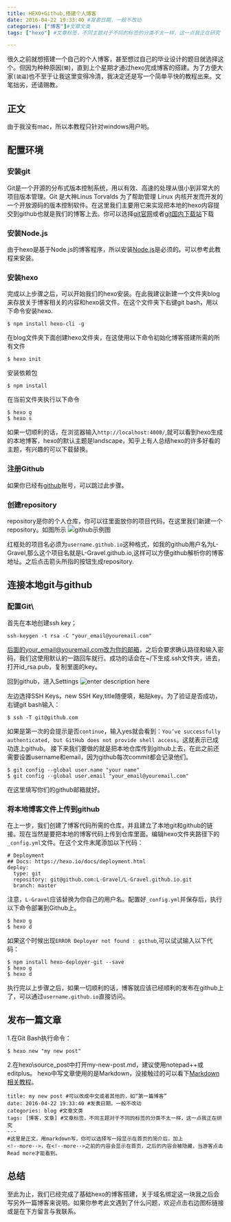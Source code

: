 ```yaml
---
title: HEXO+Github,搭建个人博客
date: 2016-04-22 19:33:40 #发表日期，一般不改动
categories: ["博客"]#文章文类
tags: ["hexo"] #文章标签，不同主题对于不同的标签的分类不太一样，这一点我正在研究

---
```

很久之前就想搭建一个自己的个人博客，甚至想过自己的毕业设计的题目就选择这个。但因为种种原因(`懒`)，直到上个星期才通过hexo完成博客的搭建。为了方便大家`(装逼`)也不至于让我这里变得冷清，我决定还是写一个简单平快的教程出来。文笔拙劣，还请赐教。

<!--more-->

## 正文
由于我没有mac，所以本教程只针对windows用户哟。

## 配置环境
### 安装git
Git是一个开源的分布式版本控制系统，用以有效、高速的处理从很小到非常大的项目版本管理。Git 是大神Linus Torvalds 为了帮助管理 Linux 内核开发而开发的一个开放源码的版本控制软件。在这里我们主要用它来实现把本地的hexo内容提交到github也就是我们的博客上去。你可以选择[git官网](http://git-scm.com/download/win/)或者[git国内下载站](https://github.com/waylau/git-for-win/)下载

### 安装Node.js
由于hexo是基于Node.js的博客程序，所以安装[Node.js](http://nodejs.cn/)是必须的。可以参考此教程来安装。

### 安装hexo
完成以上步骤之后，可以开始我们的hexo安装。在此我建议新建一个文件夹blog来存放关于博客相关的内容和hexo装文件。在这个文件夹下右键git bash，用以下命令安装hexo.
```
$ npm install hexo-cli -g
```
在blog文件夹下面创建hexo文件夹，在这使用以下命令初始化博客搭建所需的所有文件
```
$ hexo init
```
安装依赖包
```
$ npm install
```
在当前文件夹执行以下命令
```
$ hexo g
$ hexo s
```

如果一切顺利的话，在浏览器输入`http://localhost:4000/`,就可以看到hexo生成的本地博客，hexo的默认主题是landscape，知乎上有人总结hexo的许多好看的主题，有兴趣的可以下载替换。

### 注册Github
如果你已经有[github](https://github.com/)账号，可以跳过此步骤。
### 创建repository
repository是你的个人仓库，你可以往里面放你的项目代码，在这里我们新建一个repository。如图所示
![github示例图][1]

  红框处的项目名必须为`username.github.io`这种格式，如我的github用户名为L-Gravel,那么这个项目名就是L-Gravel.github.io,这样可以方便github解析你的博客地址。之后点击箭头所指的按钮生成repository.
  ## 连接本地git与github
  ### 配置Git\

  首先在本地创建ssh key；
  ```
  ssh-keygen -t rsa -C "your_email@youremail.com"
  ```
后面的your_email@youremail.com改为你的邮箱，之后会要求确认路径和输入密码，我们这使用默认的一路回车就行。成功的话会在~/下生成.ssh文件夹，进去，打开id_rsa.pub，复制里面的key。

回到github，进入Settings
![enter description here][2]

左边选择SSH Keys，new SSH Key,title随便填，粘贴key。为了验证是否成功，右键git bash输入：
```
$ ssh -T git@github.com
```
如果是第一次的会提示是否`continue`，输入yes就会看到：`You’ve successfully authenticated, but GitHub does not provide shell access`。这就表示已成功连上github。
接下来我们要做的就是把本地仓库传到github上去，在此之前还需要设置username和email，因为github每次commit都会记录他们。
```
$ git config --global user.name "your name"  
$ git config --global user.email "your_email@youremail.com"
```
在这里填写你们的github邮箱就好。
### 将本地博客文件上传到github
在上一步，我们创建了博客代码所需的仓库，并且建立了本地git和github的链接。现在当然是要把本地的博客代码上传到仓库里面。编辑hexo文件夹路径下的`_config.yml`文件。在这个文件末尾添加以下代码：
```
# Deployment
## Docs: https://hexo.io/docs/deployment.html
deploy: 
  type: git
  repository: git@github.com:L-Gravel/L-Gravel.github.io.git
  branch: master
```
  注意，`L-Gravel`应该替换为你自己的用户名。配置好`_config.yml`并保存后，执行以下命令部署到Github上。
  ```
  $ hexo g
$ hexo d
  ```
如果这个时候出现`ERROR Deployer not found : github`,可以试试输入以下代码：
```
$ npm install hexo-deployer-git --save
$ hexo g
$ hexo d
```
执行完以上步骤之后，如果一切顺利的话，博客就应该已经顺利的发布在github上了，可以通过`username.github.io`直接访问。
## 发布一篇文章
1.在Git Bash执行命令：
```
$ hexo new "my new post"
```
2.在hexo\source_post中打开my-new-post.md，建议使用notepad++或editplus。
hexo中写文章使用的是Markdown，没接触过的可以看下[Markdown相关教程](http://sspai.com/25137)。
```
title: my new post #可以改成中文或者其他的，如“第一篇博客”
date: 2016-04-22 19:33:40 #发表日期，一般不改动
categories: blog #文章文类
tags: [博客，文章] #文章标签，不同主题对于不同的标签的分类不太一样，这一点我正在研究
---
#这里是正文，用markdown写，你可以选择写一段显示在首页的简介后，加上
<!--more-->，在<!--more-->之前的内容会显示在首页，之后的内容会被隐藏，当游客点击Read more才能看到。
```
## 总结
至此为止，我们已经完成了基础hexo的博客搭建，关于域名绑定这一块我之后会写另外一篇博客来说明。如果你参考此文遇到了什么问题，欢迎点击右边图标链接或是在下方留言与我联系。

[1]: http://7xt2ta.com2.z0.glb.clouddn.com/1.png
[2]: http://7xt2ta.com2.z0.glb.clouddn.com/2.png